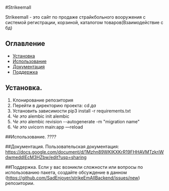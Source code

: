 #Strikeemall

Strikeemall - это сайт по продаже страйкбольного вооружения с системой регистрации, корзиной, каталогом товаров(Взаимодействие с бд)

## Оглавление
- [Установка](#Установка)
- [Использование](??)
- [Документация](#Документация)
- [Поддержка](#Поддержка)

<!--Установка-->
## Установка.

1. Клонирование репозитория 
2. Перейти в директорию проекта: cd *да*
3. Установить зависимости pip3 install -r requirements.txt
4. *Че это* alembic init alembic
5. *Че это* alembic revision --autogenerate -m "migration name"
6. *Че это* uvicorn main:app —reload

<!--Использование-->
##Использование.
*????*

<!--Документация-->
##Документация.
Пользовательская документация: https://docs.google.com/document/d/1Mzhn89WKlKXKrR19FHHAVMTzkriWdwmeddIEcM3HZbw/edit?usp=sharing

<!--Поддержка-->
##Поддержка.
Если у вас возникли сложности или вопросы по использованию пакета, создайте обсуждение в данном (https://github.com/SadEnjoyer/strikeEmAllBackend/issues/new) репозитории.

